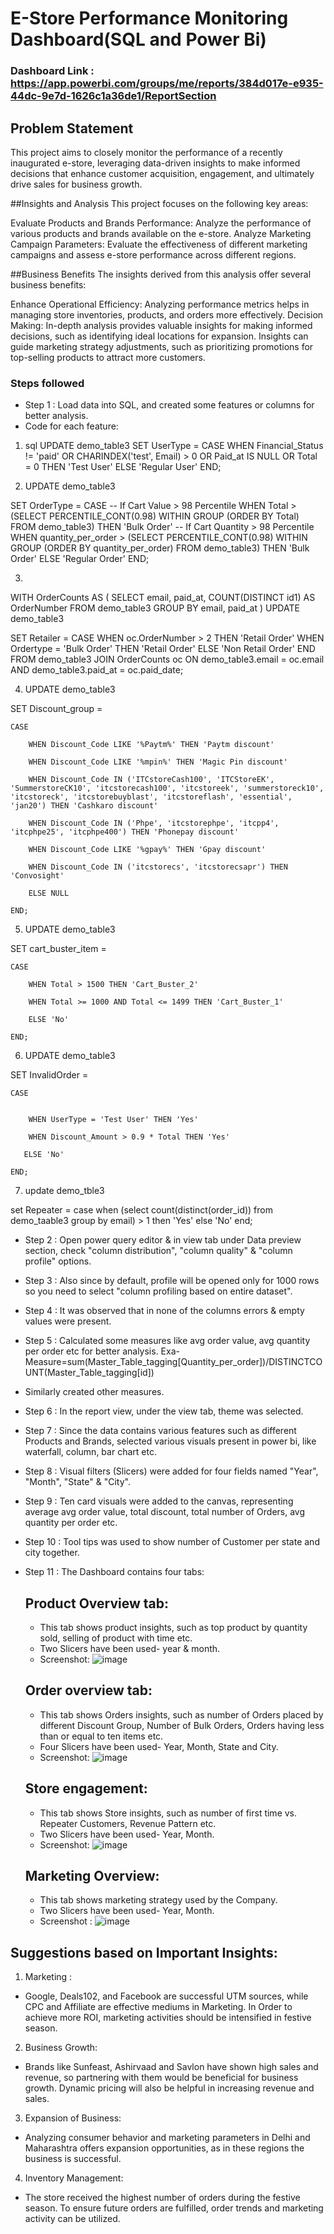 # E-Store Performance Monitoring Dashboard(SQL and Power Bi)

### Dashboard Link : https://app.powerbi.com/groups/me/reports/384d017e-e935-44dc-9e7d-1626c1a36de1/ReportSection

## Problem Statement

This project aims to closely monitor the performance of a recently inaugurated e-store, leveraging data-driven insights to make informed decisions that enhance customer acquisition, engagement, and ultimately drive sales for business growth.

##Insights and Analysis
This project focuses on the following key areas:

Evaluate Products and Brands Performance: Analyze the performance of various products and brands available on the e-store.
Analyze Marketing Campaign Parameters: Evaluate the effectiveness of different marketing campaigns and assess e-store performance across different regions.

##Business Benefits
The insights derived from this analysis offer several business benefits:

Enhance Operational Efficiency:
Analyzing performance metrics helps in managing store inventories, products, and orders more effectively.
Decision Making:
In-depth analysis provides valuable insights for making informed decisions, such as identifying ideal locations for expansion.
Insights can guide marketing strategy adjustments, such as prioritizing promotions for top-selling products to attract more customers.

### Steps followed 

- Step 1 : Load data into SQL, and created some features or columns for better analysis.
- Code for each feature:
  
1)  sql
UPDATE demo_table3
SET UserType = 
    CASE
        WHEN Financial_Status != 'paid' OR
             CHARINDEX('test', Email) > 0 OR
             Paid_at IS NULL OR
             Total = 0 THEN 'Test User'
        ELSE 'Regular User'
    END;
  


2) UPDATE demo_table3
   
SET OrderType = 
    CASE
        -- If Cart Value > 98 Percentile
        WHEN Total > (SELECT PERCENTILE_CONT(0.98) WITHIN GROUP (ORDER BY Total) FROM demo_table3) THEN 'Bulk Order'
        -- If Cart Quantity > 98 Percentile
        WHEN quantity_per_order > (SELECT PERCENTILE_CONT(0.98) WITHIN GROUP (ORDER BY quantity_per_order) FROM demo_table3) THEN 'Bulk Order'
        ELSE 'Regular Order'
    END;

3)
  
  WITH OrderCounts AS (
    SELECT email, paid_at, COUNT(DISTINCT id1) AS OrderNumber
    FROM demo_table3
    GROUP BY email, paid_at
)
UPDATE demo_table3

SET Retailer = 
    CASE 
        WHEN oc.OrderNumber > 2 THEN 'Retail Order'
        WHEN Ordertype = 'Bulk Order' THEN 'Retail Order'
        ELSE 'Non Retail Order'
    END
FROM demo_table3
JOIN OrderCounts oc ON demo_table3.email = oc.email AND  demo_table3.paid_at = oc.paid_date;

4) UPDATE demo_table3 

SET Discount_group = 

    CASE 

        WHEN Discount_Code LIKE '%Paytm%' THEN 'Paytm discount' 

        WHEN Discount_Code LIKE '%mpin%' THEN 'Magic Pin discount' 

        WHEN Discount_Code IN ('ITCstoreCash100', 'ITCStoreEK', 'SummerstoreCK10', 'itcstorecash100', 'itcstoreek', 'summerstoreck10', 'itcstoreck', 'itcstorebuyblast', 'itcstoreflash', 'essential', 'jan20') THEN 'Cashkaro discount' 

        WHEN Discount_Code IN ('Phpe', 'itcstorephpe', 'itcpp4', 'itcphpe25', 'itcphpe400') THEN 'Phonepay discount' 

        WHEN Discount_Code LIKE '%gpay%' THEN 'Gpay discount' 

        WHEN Discount_Code IN ('itcstorecs', 'itcstorecsapr') THEN 'Convosight' 

        ELSE NULL 

    END; 

5) UPDATE demo_table3 

SET cart_buster_item =  

    CASE  

        WHEN Total > 1500 THEN 'Cart_Buster_2' 

        WHEN Total >= 1000 AND Total <= 1499 THEN 'Cart_Buster_1' 

        ELSE 'No' 

    END; 

6) UPDATE demo_table3 

SET InvalidOrder =  

    CASE 

       
        WHEN UserType = 'Test User' THEN 'Yes' 

        WHEN Discount_Amount > 0.9 * Total THEN 'Yes' 

       ELSE 'No' 

    END; 

7) update demo_tble3
   
set Repeater = 
case when (select count(distinct(order_id)) from demo_taable3 group by email) > 1 then 'Yes'
else 'No'
end; 





  
- Step 2 : Open power query editor & in view tab under Data preview section, check "column distribution", "column quality" & "column profile" options.
- Step 3 : Also since by default, profile will be opened only for 1000 rows so you need to select "column profiling based on entire dataset".
- Step 4 : It was observed that in none of the columns errors & empty values were present.
- Step 5 : Calculated some measures like avg order value, avg quantity per order etc for better analysis. Exa-
  Measure=sum(Master_Table_tagging[Quantity_per_order])/DISTINCTCOUNT(Master_Table_tagging[id]) 
- Similarly created  other measures.
- Step 6 : In the report view, under the view tab, theme was selected.
- Step 7 : Since the data contains various features such as different Products and Brands, selected various visuals present in power bi, like waterfall, column, bar chart etc.
- Step 8 : Visual filters (Slicers) were added for four fields named "Year", "Month", "State" & "City".
- Step 9 : Ten card visuals were added to the canvas, representing average avg order value, total discount, total number of Orders, avg quantity per order etc.
- Step 10 : Tool tips was used to show number of Customer per state and city together. 
- Step 11 : The Dashboard contains four tabs: 

  ## Product Overview tab:
  - This tab shows product insights, such as top product by quantity sold, selling of product with time etc.
  - Two Slicers have been used- year & month.
  - Screenshot: 
    ![image](https://github.com/nikhil9325/Power-Bi-Dashboard/assets/131294221/d8d22de6-f79e-4858-bb1c-503d6f5b26fb)

  ## Order overview tab:
  - This tab shows Orders insights, such as number of Orders placed by different Discount Group, Number of Bulk Orders, Orders having less than or equal to ten items etc.
  - Four Slicers have been used- Year, Month, State and City.
  -  Screenshot:
    ![image](https://github.com/nikhil9325/Power-Bi-Dashboard/assets/131294221/a675cd6b-7169-41e7-a5b7-a283e3255d51)

 
  ## Store engagement:
  - This tab shows Store insights, such as number of first time vs. Repeater Customers, Revenue Pattern etc. 
  - Two Slicers have been used- Year, Month.
  - Screenshot:
    ![image](https://github.com/nikhil9325/Power-Bi-Dashboard/assets/131294221/0b8380b8-16cf-478e-bae1-7ce16fdbcf9a)

  
 
  ## Marketing Overview:

  - This tab shows marketing strategy used by the Company.
  - Two Slicers have been used- Year, Month.
  - Screenshot :
    ![image](https://github.com/nikhil9325/Power-Bi-Dashboard/assets/131294221/2de5833a-bdb9-4479-b146-e4b39ce4f2a4)

 ## Suggestions based on Important Insights: 
 1) Marketing :
- Google, Deals102, and Facebook are successful UTM sources, while CPC and Affiliate are effective mediums in Marketing. In Order to achieve more ROI, marketing activities should be intensified in festive season.

2) Business Growth:
- Brands like Sunfeast, Ashirvaad and Savlon have shown high sales and revenue, so partnering with them would be beneficial for business growth. Dynamic pricing will also be helpful in increasing revenue and sales.

3) Expansion of Business:
- Analyzing consumer behavior and marketing parameters in Delhi and Maharashtra offers expansion opportunities, as in these regions the business is 
successful. 

4) Inventory Management:
- The store received the highest number of orders during the festive season. To ensure future orders are fulfilled, order trends and marketing activity can be utilized.
        
     
